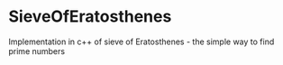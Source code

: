 # SieveOfEratosthenes
Implementation in c++ of sieve of Eratosthenes - the simple way to find prime numbers
